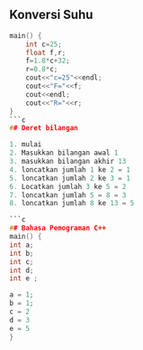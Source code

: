 ## Konversi Suhu
```c
main() {
	int c=25;
	float f,r;
	f=1.8*c+32;
	r=0.8*c;
	cout<<"c=25"<<endl;
	cout<<"F="<<f;
	cout<<endl;
	cout<<"R="<<r;
}
```c
## Deret bilangan

1. mulai
2. Masukkan bilangan awal 1
3. masukkan bilangan akhir 13
4. loncatkan jumlah 1 ke 2 = 1
5. loncatkan jumlah 2 ke 3 = 1
6. Locatkan jumlah 3 ke 5 = 2
7. loncatkan jumlah 5 = 8 = 3 
8. loncatkan jumlah 8 ke 13 = 5

```c
## Bahasa Pemograman C++
main() {
int a;
int b;
int c;
int d;
int e ;

a = 1;
b = 1;
c = 2
d = 3
e = 5
}
